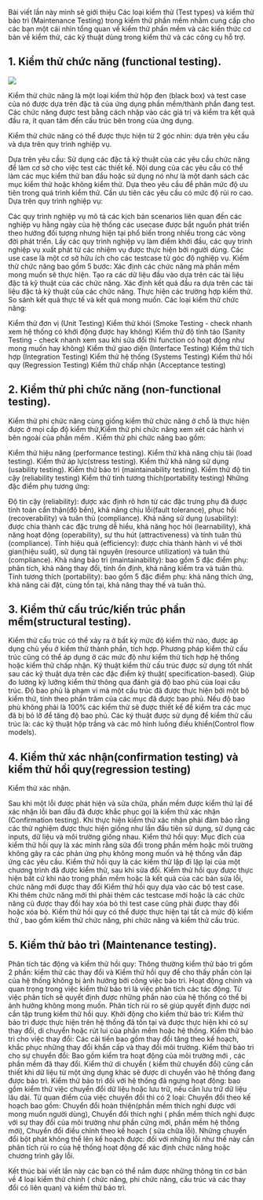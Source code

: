Bài viết lần này mình sẽ giới thiệu Các loại kiểm thử (Test types) và kiểm thử bảo trì (Maintenance Testing) trong kiểm thử phần mềm nhằm cung cấp cho các bạn một cái nhìn tổng quan về kiểm thử phần mềm và các kiến thức cơ bản về kiểm thử, các kỹ thuật dùng trong kiểm thử và các công cụ hỗ trợ.

## 1. Kiểm thử chức năng (functional testing).
![](https://images.viblo.asia/14d7a969-4d2b-4167-9171-b8da6868db4d.png)

Kiểm thử chức năng là một loại kiểm thử hộp đen (black box) và test case của nó được dựa trên đặc tả của ứng dụng phần mềm/thành phần đang test. Các chức năng được test bằng cách nhập vào các giá trị và kiểm tra kết quả đầu ra, ít quan tâm đến cấu trúc bên trong của ứng dụng.

Kiểm thử chức năng có thể được thực hiện từ 2 góc nhìn: dựa trên yêu cầu và dựa trên quy trình nghiệp vụ.

Dựa trên yêu cầu:
Sử dụng các đặc tả kỹ thuật của các yêu cầu chức năng để làm cơ sở cho việc test các thiết kế.
Nội dung của các yêu cầu có thể làm các mục kiểm thử ban đầu hoặc sử dụng nó như là một danh sách các mục kiểm thử hoặc không kiểm thử.
Dựa theo yêu cầu để phân mức độ ưu tiên trong quá trình kiểm thử. Cần ưu tiên các yêu cầu có mức độ rủi ro cao.
Dựa trên quy trình nghiệp vụ:

Các quy trình nghiệp vụ mô tả các kịch bản scenarios liên quan đến các nghiệp vụ hằng ngày của hệ thống
các usecase được bắt nguồn phát triển theo hướng đối tượng nhưng hiện tại phổ biến trong nhiều trong các vòng đời phát triển.
Lấy các quy trình nghiệp vụ làm điểm khởi đầu, các quy trình nghiệp vụ xuất phát từ các nhiệm vụ được thực hiện bởi người dùng.
Các use case là một cơ sở hữu ích cho các testcase từ góc độ nghiệp vụ.
Kiểm thử chức năng bao gồm 5 bước:
Xác định các chức năng mà phần mềm mong muốn sẽ thực hiện.
Tạo ra các dữ liệu đầu vào dựa trên các tài liệu đặc tả kỹ thuật của các chức năng.
Xác định kết quả đầu ra dựa trên các tài liệu đặc tả kỹ thuật của các chức năng.
Thực hiện các trường hợp kiểm thử.
So sánh kết quả thực tế và kết quả mong muốn.
Các loại kiểm thử chức năng:

Kiểm thử đơn vị (Unit Testing)
Kiểm thử khói (Smoke Testing - check nhanh xem hệ thống có khởi động được hay không)
Kiểm thử độ tỉnh táo (Sanity Testing - check nhanh xem sau khi sửa đổi thì function có hoạt động như mong muốn hay không)
Kiểm thử giao diện (Interface Testing)
Kiểm thử tích hợp (Integration Testing)
Kiểm thử hệ thống (Systems Testing)
Kiểm thử hồi quy (Regression Testing)
Kiểm thử chấp nhận (Acceptance testing)

## 2. Kiểm thử phi chức năng (non-functional testing).

Kiểm thử phi chức năng cùng giống kiểm thử chức năng ở chỗ là thực hiện được ở mọi cấp độ kiểm thử,Kiểm thử phi chức năng xem xét các hành vi bên ngoài của phần mềm . Kiểm thử phi chức năng bao gồm:

Kiểm thử hiệu năng (performance testing).
Kiểm thử khả năng chịu tải (load testing).
Kiểm thử áp lực(stress testing).
Kiểm thử khả năng sử dụng (usability testing).
Kiểm thử bảo trì (maintainability testing).
Kiểm thử độ tin cậy (reliability testing)
Kiểm thử tính tương thích(portability testing)
Những đặc điểm phụ tương ứng:

Độ tin cậy (reliability): được xác định rõ hơn từ các đặc trưng phụ đã được tính toán cẩn thận(độ bền), khả năng chịu lỗi(fault tolerance), phục hồi (recoverability) và tuân thủ (compliance).
Khả năng sử dụng (usability): được chia thành các đặc trưng dễ hiểu, khả năng học hỏi (learnability), khả năng hoạt động (operability), sự thu hút (attractiveness) và tính tuân thủ (compliance).
Tính hiệu quả (efficiency): được chia thành hành vi về thời gian(hiệu suất), sử dụng tài nguyên (resource utilization) và tuân thủ (compliance).
Khả năng bảo trì (maintainability): bao gồm 5 đặc điểm phụ: phân tích, khả năng thay đổi, tính ổn định, khả năng kiểm tra và tuân thủ.
Tính tương thích (portability): bao gồm 5 đặc điểm phụ: khả năng thích ứng, khả năng cài đặt, cùng tồn tại, khả năng thay thế và tuân thủ.

## 3. Kiểm thử cấu trúc/kiến trúc phần mềm(structural testing).

Kiểm thử cấu trúc có thể xảy ra ở bất kỳ mức độ kiểm thử nào, được áp dụng chủ yếu ở kiểm thử thành phần, tích hợp.
Phương pháp kiểm thử cấu trúc cũng có thể áp dụng ở các mức độ như kiểm thử tích hợp hệ thống hoặc kiểm thử chấp nhận.
Kỹ thuật kiểm thử cấu trúc được sử dụng tốt nhất sau các kỹ thuật dựa trên các đặc điểm kỹ thuật( specification-based). Giúp đo lường kỹ lưỡng kiểm thử thông qua đánh giá độ bao phủ của loại cấu trúc.
Độ bao phủ là phạm vi mà một cấu trúc đã được thực hiện bởi một bộ kiểm thử, tính theo phần trăm của các mục đã được bao phủ. Nếu độ bao phủ không phải là 100% các kiểm thử sẽ được thiết kế để kiểm tra các mục đã bị bỏ lỡ để tăng độ bao phủ.
Các ký thuật được sử dụng để kiểm thử cấu trúc là: các kỹ thuật hộp trắng và các mô hình luồng điều khiển(Control flow models).

## 4. Kiểm thử xác nhận(confirmation testing) và kiểm thử hồi quy(regression testing)

Kiểm thử xác nhận.

Sau khi một lỗi được phát hiện và sửa chữa, phần mềm được kiểm thử lại để xác nhận lỗi ban đầu đã được khắc phục gọi là kiểm thử xác nhận (Confirmation testing).
Khi thực hiện kiểm thử xác nhận phải đảm bảo rằng các thử nghiệm được thực hiện giống như lần đầu tiên sử dụng, sử dụng các inputs, dữ liệu và môi trường giống nhau.
Kiểm thử hồi quy:
Mục đích của kiểm thử hồi quy là xác minh rằng sửa đổi trong phần mềm hoặc môi trường không gây ra các phản ứng phụ không mong muốn và hệ thống vẫn đáp ứng các yêu cầu.
Kiểm thử hồi quy là các kiểm thử lặp đi lặp lại của một chương trình đã được kiểm thử, sau khi sửa đổi.
Kiểm thử hồi quy được thực hiện bất cứ khi nào trong phần mềm hoặc là kết quả của các bản sửa lỗi, chức năng mới được thay đổi
Kiểm thử hồi quy dựa vào các bộ test case. Khi thêm chức năng mới thì phải thêm các testcase mới hoặc là các chức năng cũ được thay đổi hay xóa bỏ thì test case cũng phải được thay đổi hoặc xóa bỏ.
Kiểm thử hồi quy có thể được thực hiện tại tất cả mức độ kiểm thử , bao gồm kiểm thử chức năng, phi chức năng và kiểm thử cấu trúc.

## 5. Kiểm thử bảo trì (Maintenance testing).

Phân tích tác động và kiểm thử hồi quy:
Thông thường kiểm thử bảo trì gồm 2 phần: kiểm thử các thay đổi và Kiểm thử hồi quy để cho thấy phần còn lại của hệ thống không bị ảnh hưởng bởi công việc bảo trì.
Hoạt động chính và quan trọng trong việc kiểm thử bảo trì là việc phân tích các tác động. Từ việc phân tích sẽ quyết định được những phần nào của hệ thống có thể bị ảnh hưởng không mong muốn.
Phân tích rủi ro sẽ giúp quyết định được nơi cần tập trung kiểm thử hồi quy.
Khởi động cho kiểm thử bảo trì:
Kiểm thử bảo trì được thực hiện trên hệ thống đã tồn tại và được thực hiện khi có sự thay đổi, di chuyển hoặc rút lui của phần mềm hoặc hệ thống.
Kiểm thử bảo trì cho việc thay đổi: Các cải tiến bao gồm thay đổi tăng theo kế hoạch, khắc phục những thay đổi khẩn cấp và thay đổi môi trường.
Kiểm thử bảo trì cho sự chuyển đổi: Bao gồm kiểm tra hoạt động của môi trường mới , các phần mềm đã thay đổi. Kiểm thử di chuyển ( kiểm thử chuyển đổi) cũng cần thiết khi dữ liệu từ một ứng dụng khác sẽ được di chuyển vào hệ thống đang được bảo trì.
Kiểm thử bảo trì đối với hệ thống đã ngưng hoạt động: bao gồm kiểm thử việc chuyển đổi dữ liệu hoặc lưu trữ, nếu cần lưu trữ dữ liệu lâu dài.
Từ quan điểm của việc chuyển đổi thì có 2 loại:
Chuyển đổi theo kế hoạch bao gồm: Chuyển đổi hoàn thiện(phần mềm thích nghi được với mong muốn người dùng), Chuyển đổi thích nghi ( phần mềm thích nghi được với sự thay đổi của môi trường như phần cứng mới, phần mềm hệ thống mới), Chuyển đổi điều chỉnh theo kế hoạch ( sửa chữa lỗi).
Những chuyển đổi bột phát không thể lên kế hoạch được: đối với những lỗi như thế này cần phân tích rủi ro của hệ thống hoạt động để xác định chức năng hoặc chương trình gây lỗi.

Kết thúc bài viết lần này các bạn có thể nắm được những thông tin cơ bản về 4 loại kiểm thử chính ( chức năng, phi chức năng, cấu trúc và các thay đổi có liên quan) và kiểm thử bảo trì.